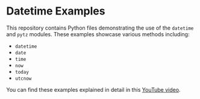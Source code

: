 # Datetime Examples

This repository contains Python files demonstrating the use of the `datetime` and `pytz` modules. These examples showcase various methods including:

- `datetime`
- `date`
- `time`
- `now`
- `today`
- `utcnow`

You can find these examples explained in detail in this [YouTube video](https://youtu.be/eirjjyP2qcQ?si=7XjTLXZyPOGyyusE).
